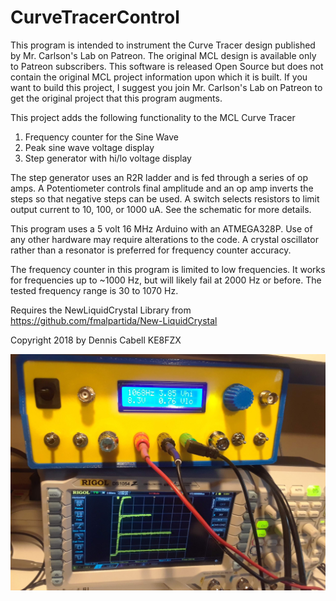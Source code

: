 # CurveTracerControl

 This program is intended to instrument the Curve Tracer design published by Mr. Carlson's Lab on Patreon.  The original MCL
 design is available only to Patreon subscribers.  This software is released Open Source but does not contain the original 
 MCL project information upon which it is built.  If you want to build this project, I suggest you join Mr. Carlson's Lab on 
 Patreon to get the original project that this program augments.

 This project adds the following functionality to the MCL Curve Tracer

 1) Frequency counter for the Sine Wave
 2) Peak sine wave voltage display
 3) Step generator with hi/lo voltage display

 The step generator uses an R2R ladder and is fed through a series of op amps.  A Potentiometer controls final amplitude 
 and an op amp inverts the steps so that negative steps can be used.  A switch selects resistors to limit output current 
 to 10, 100, or 1000 uA. See the schematic for more details.
 
 This program uses a 5 volt 16 MHz Arduino with an ATMEGA328P.  Use of any other hardware may require alterations to the code. 
 A crystal oscillator rather than a resonator is preferred for frequency counter accuracy.

 The frequency counter in this program is limited to low frequencies.  It works for frequencies up to ~1000 Hz, but will
 likely fail at 2000 Hz or before.  The tested frequency range is 30 to 1070 Hz.
 
 Requires the NewLiquidCrystal Library from https://github.com/fmalpartida/New-LiquidCrystal
 
 Copyright 2018 by Dennis Cabell
 KE8FZX

![Stepes Curves in Operation](https://github.com/soligen2010/CurveTracerControl/blob/master/Pictures/CurveTracer.jpg)
